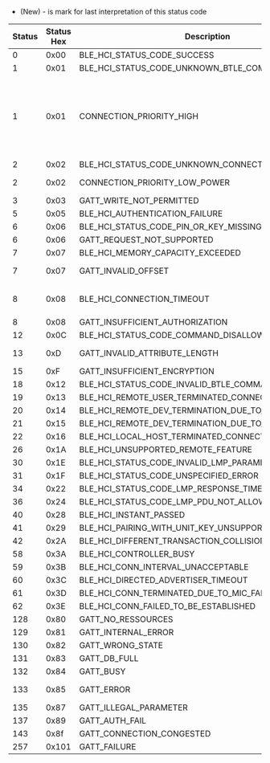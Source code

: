 * (New) - is mark for last interpretation of this status code

Status|	Status Hex	|Description|	Explanation
---|-------|-----------------------------------------------------|---------
0	|0x00	|BLE_HCI_STATUS_CODE_SUCCESS	                     |Everything ok!:)
1	|0x01	|BLE_HCI_STATUS_CODE_UNKNOWN_BTLE_COMMAND	         |              
1	|0x01	|CONNECTION_PRIORITY_HIGH               	         |(New)Connection parameter update - Request a high priority, low latency connection. An application should only request high priority connection parameters to transfer large amounts of data over LE quickly. Once the transfer is complete, the application should request BluetoothGatt#CONNECTION_PRIORITY_BALANCED connection parameters to reduce energy use.                            
2	|0x02	|BLE_HCI_STATUS_CODE_UNKNOWN_CONNECTION_IDENTIFIER	 |              
2	|0x02	|CONNECTION_PRIORITY_LOW_POWER                   	 |(New)Connection parameter update - Request low power, reduced data rate connection parameters.       
3	|0x03	|GATT_WRITE_NOT_PERMITTED                        	 |GATT write operation is not permitted              
5	|0x05	|BLE_HCI_AUTHENTICATION_FAILURE	                     |Insufficient authentication for a given operation            
6	|0x06	|BLE_HCI_STATUS_CODE_PIN_OR_KEY_MISSING	             |        
6	|0x06	|GATT_REQUEST_NOT_SUPPORTED         	             |The given request is not supported             
7	|0x07	|BLE_HCI_MEMORY_CAPACITY_EXCEEDED	                 |        
7	|0x07	|GATT_INVALID_OFFSET            	                 |A read or write operation was requested with an invalid offset           
8	|0x08	|BLE_HCI_CONNECTION_TIMEOUT                          |Could not establish a connection in specified period. Maybe device is currently connected to something else?
8	|0x08	|GATT_INSUFFICIENT_AUTHORIZATION                     |Insufficient authorization for a given operation
12	|0x0C	|BLE_HCI_STATUS_CODE_COMMAND_DISALLOWED	             |
13	|0xD	|GATT_INVALID_ATTRIBUTE_LENGTH       	             |A write operation exceeds the maximum length of the attribute
15	|0xF	|GATT_INSUFFICIENT_ENCRYPTION       	             |Insufficient encryption for a given operation 
18	|0x12	|BLE_HCI_STATUS_CODE_INVALID_BTLE_COMMAND_PARAMETERS |
19	|0x13	|BLE_HCI_REMOTE_USER_TERMINATED_CONNECTION           |Remote device has forced a disconnect.
20	|0x14	|BLE_HCI_REMOTE_DEV_TERMINATION_DUE_TO_LOW_RESOURCES |                                                           
21	|0x15	|BLE_HCI_REMOTE_DEV_TERMINATION_DUE_TO_POWER_OFF	 |                                                       
22	|0x16	|BLE_HCI_LOCAL_HOST_TERMINATED_CONNECTION	         |                                               
26	|0x1A	|BLE_HCI_UNSUPPORTED_REMOTE_FEATURE	                 |                                       
30	|0x1E	|BLE_HCI_STATUS_CODE_INVALID_LMP_PARAMETERS	         |                                               
31	|0x1F	|BLE_HCI_STATUS_CODE_UNSPECIFIED_ERROR	             |                                           
34	|0x22	|BLE_HCI_STATUS_CODE_LMP_RESPONSE_TIMEOUT	         |                                               
36	|0x24	|BLE_HCI_STATUS_CODE_LMP_PDU_NOT_ALLOWED	         |                                               
40	|0x28	|BLE_HCI_INSTANT_PASSED	                             |                           
41	|0x29	|BLE_HCI_PAIRING_WITH_UNIT_KEY_UNSUPPORTED	         |                                               
42	|0x2A	|BLE_HCI_DIFFERENT_TRANSACTION_COLLISION	         |                                               
58	|0x3A	|BLE_HCI_CONTROLLER_BUSY	                         |                               
59	|0x3B	|BLE_HCI_CONN_INTERVAL_UNACCEPTABLE	                 |                                       
60	|0x3C	|BLE_HCI_DIRECTED_ADVERTISER_TIMEOUT	             |                                           
61	|0x3D	|BLE_HCI_CONN_TERMINATED_DUE_TO_MIC_FAILURE	         |                                               
62	|0x3E	|BLE_HCI_CONN_FAILED_TO_BE_ESTABLISHED	             |                                           
128	|0x80	|GATT_NO_RESSOURCES	                                 |                       
129	|0x81	|GATT_INTERNAL_ERROR	                             |                           
130	|0x82	|GATT_WRONG_STATE	                                 |                       
131	|0x83	|GATT_DB_FULL	                                     |                   
132	|0x84	|GATT_BUSY	                                         |               
133	|0x85	|GATT_ERROR	                                         |Can be anything, from device not in Range to a random error.
135	|0x87	|GATT_ILLEGAL_PARAMETER	                             |
137	|0x89	|GATT_AUTH_FAIL                                      |A GATT operation failed, errors other than the above
143	|0x8f	|GATT_CONNECTION_CONGESTED                           |A remote device connection is congested.
257 |0x101  |GATT_FAILURE                                        |